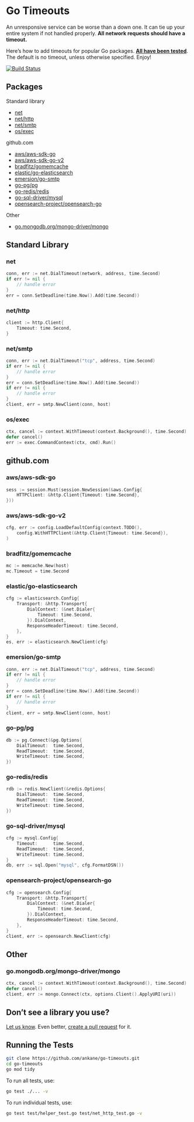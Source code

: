 # Go Timeouts

An unresponsive service can be worse than a down one. It can tie up your entire system if not handled properly. **All network requests should have a timeout.**

Here’s how to add timeouts for popular Go packages. **[All have been tested](test)**. The default is no timeout, unless otherwise specified. Enjoy!

[![Build Status](https://github.com/ankane/go-timeouts/workflows/build/badge.svg?branch=master)](https://github.com/ankane/go-timeouts/actions)

## Packages

Standard library

- [net](#net)
- [net/http](#nethttp)
- [net/smtp](#netsmtp)
- [os/exec](#osexec)

github.com

- [aws/aws-sdk-go](#awsaws-sdk-go)
- [aws/aws-sdk-go-v2](#awsaws-sdk-go-v2)
- [bradfitz/gomemcache](#bradfitzgomemcache)
- [elastic/go-elasticsearch](#elasticgo-elasticsearch)
- [emersion/go-smtp](#emersiongo-smtp)
- [go-pg/pg](#go-pgpg)
- [go-redis/redis](#go-redisredis)
- [go-sql-driver/mysql](#go-sql-drivermysql)
- [opensearch-project/opensearch-go](#opensearch-projectopensearch-go)

Other

- [go.mongodb.org/mongo-driver/mongo](#gomongodborgmongo-drivermongo)

## Standard Library

### net

```go
conn, err := net.DialTimeout(network, address, time.Second)
if err != nil {
    // handle error
}
err = conn.SetDeadline(time.Now().Add(time.Second))
```

### net/http

```go
client := http.Client{
    Timeout: time.Second,
}
```

### net/smtp

```go
conn, err := net.DialTimeout("tcp", address, time.Second)
if err != nil {
    // handle error
}
err = conn.SetDeadline(time.Now().Add(time.Second))
if err != nil {
    // handle error
}
client, err = smtp.NewClient(conn, host)
```

### os/exec

```go
ctx, cancel := context.WithTimeout(context.Background(), time.Second)
defer cancel()
err := exec.CommandContext(ctx, cmd).Run()
```

## github.com

### aws/aws-sdk-go

```go
sess := session.Must(session.NewSession(&aws.Config{
    HTTPClient: &http.Client{Timeout: time.Second},
}))
```

### aws/aws-sdk-go-v2

```go
cfg, err := config.LoadDefaultConfig(context.TODO(),
    config.WithHTTPClient(&http.Client{Timeout: time.Second}),
)
```

### bradfitz/gomemcache

```go
mc := memcache.New(host)
mc.Timeout = time.Second
```

### elastic/go-elasticsearch

```go
cfg := elasticsearch.Config{
    Transport: &http.Transport{
        DialContext: (&net.Dialer{
            Timeout: time.Second,
        }).DialContext,
        ResponseHeaderTimeout: time.Second,
    },
}
es, err := elasticsearch.NewClient(cfg)
```

### emersion/go-smtp

```go
conn, err := net.DialTimeout("tcp", address, time.Second)
if err != nil {
    // handle error
}
err = conn.SetDeadline(time.Now().Add(time.Second))
if err != nil {
    // handle error
}
client, err = smtp.NewClient(conn, host)
```

### go-pg/pg

```go
db := pg.Connect(&pg.Options{
    DialTimeout:  time.Second,
    ReadTimeout:  time.Second,
    WriteTimeout: time.Second,
})
```

### go-redis/redis

```go
rdb := redis.NewClient(&redis.Options{
    DialTimeout:  time.Second,
    ReadTimeout:  time.Second,
    WriteTimeout: time.Second,
})
```

### go-sql-driver/mysql

```go
cfg := mysql.Config{
    Timeout:      time.Second,
    ReadTimeout:  time.Second,
    WriteTimeout: time.Second,
}
db, err := sql.Open("mysql", cfg.FormatDSN())
```

### opensearch-project/opensearch-go

```go
cfg := opensearch.Config{
    Transport: &http.Transport{
        DialContext: (&net.Dialer{
            Timeout: time.Second,
        }).DialContext,
        ResponseHeaderTimeout: time.Second,
    },
}
client, err := opensearch.NewClient(cfg)
```

## Other

### go.mongodb.org/mongo-driver/mongo

```go
ctx, cancel := context.WithTimeout(context.Background(), time.Second)
defer cancel()
client, err := mongo.Connect(ctx, options.Client().ApplyURI(uri))
```

## Don’t see a library you use?

[Let us know](https://github.com/ankane/go-timeouts/issues/new). Even better, [create a pull request](https://github.com/ankane/go-timeouts/pulls) for it.

## Running the Tests

```sh
git clone https://github.com/ankane/go-timeouts.git
cd go-timeouts
go mod tidy
```

To run all tests, use:

```sh
go test ./... -v
```

To run individual tests, use:

```sh
go test test/helper_test.go test/net_http_test.go -v
```
